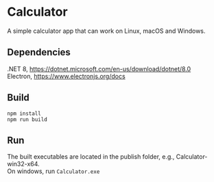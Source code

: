 
Calculator
==========

A simple calculator app that can work on Linux, macOS and Windows.


Dependencies
------------

.NET 8, https://dotnet.microsoft.com/en-us/download/dotnet/8.0  
Electron, https://www.electronjs.org/docs


Build
-----

`npm install`  
`npm run build`  


Run
---

The built executables are located in the publish folder, e.g., Calculator-win32-x64.  
On windows, run `Calculator.exe`  
